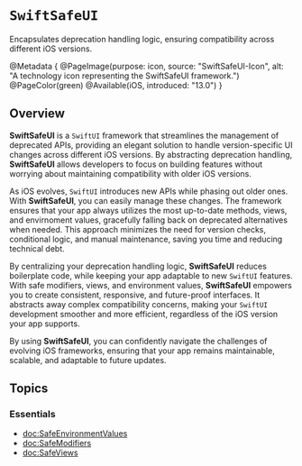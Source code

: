 # ``SwiftSafeUI``

Encapsulates deprecation handling logic, ensuring compatibility across different iOS versions.

@Metadata {
    @PageImage(purpose: icon, source: "SwiftSafeUI-Icon", alt: "A technology icon representing the SwiftSafeUI framework.")
    @PageColor(green)
    @Available(iOS, introduced: "13.0")
}


## Overview

**SwiftSafeUI** is a `SwiftUI` framework that streamlines the management of deprecated APIs, providing an elegant solution to handle version-specific UI changes across different iOS versions. By abstracting deprecation handling, **SwiftSafeUI** allows developers to focus on building features without worrying about maintaining compatibility with older iOS versions.

As iOS evolves, `SwiftUI` introduces new APIs while phasing out older ones. With **SwiftSafeUI**, you can easily manage these changes. The framework ensures that your app always utilizes the most up-to-date methods, views, and envirnoment values, gracefully falling back on deprecated alternatives when needed. This approach minimizes the need for version checks, conditional logic, and manual maintenance, saving you time and reducing technical debt.

By centralizing your deprecation handling logic, **SwiftSafeUI** reduces boilerplate code, while keeping your app adaptable to new `SwiftUI` features. With safe modifiers, views, and environment values, **SwiftSafeUI** empowers you to create consistent, responsive, and future-proof interfaces. It abstracts away complex compatibility concerns, making your `SwiftUI` development smoother and more efficient, regardless of the iOS version your app supports.

By using **SwiftSafeUI**, you can confidently navigate the challenges of evolving iOS frameworks, ensuring that your app remains maintainable, scalable, and adaptable to future updates.


## Topics

### Essentials

- <doc:SafeEnvironmentValues>
- <doc:SafeModifiers>
- <doc:SafeViews>
